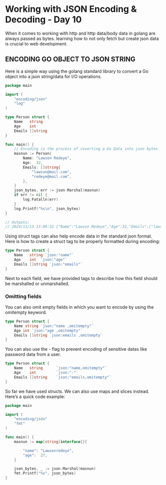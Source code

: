 # Working with JSON Encoding & Decoding - Day 10

When it comes to working with http and http data/body data in golang are always passed as bytes. learning how to not only fetch but create json data is crucial to web development.

## ENCODING GO OBJECT TO JSON STRING
Here is a simple way using the golang standard library to convert a Go object into a json string/data for I/O operations.
```Go
package main

import (
	"encoding/json"
	"log"
)

type Person struct {
	Name   string
	Age    int
	Emails []string
}

func main() {
	// Encoding is the process of coverting a Go Data into json bytes
	masnun := Person{
		Name: "Lawson Redeye",
		Age:  32,
		Emails: []string{
			"lawson@mail.com",
			"redeye@mail.com",
		},
	}
	json_bytes, err := json.Marshal(masnun)
	if err != nil {
		log.Fatalln(err)
	}
	log.Printf("%s\n", json_bytes)
}

// Outputs:
// 2024/11/13 13:09:32 {"Name":"Lawson Redeye","Age":32,"Emails":["lawson@mail.com","redeye@mail.com"]}
```
Using struct tags can also help encode data in the standard json format. Here is how to create a struct tag to be properly formatted during encoding:
```Go
type Person struct {
	Name   string `json:"name"`
	Age    int	`json:"age"`
	Emails []string `json:"emails"`
}
```
Next to each field, we have provided tags to describe how this field should be marshalled or unmarshalled.

### Omitting fields
You can also omit empty fields in which you want to encode by using the omitempty keyword.
```Go
type Person struct {
    Name string `json:"name ,omitempty"`
    Age int `json:"age ,omitempty"`
    Emails []string `json:emails ,omitempty`
}
```

You can also use the - flag to prevent encoding of sensitive datas like password data from a user.
```Go
type Person struct {
	Name   string      `json:"name,omitempty"`
	Age    int         `json:"-"`
	Emails []string    `json:"emails,omitempty"`
}
```

So far we have used structs. We can also use maps and slices instead. Here’s a quick code example:
```Go
package main

import (
	"encoding/json"
	"fmt"
)

func main() {
	masnun := map[string]interface{}{

		"name": "Lawsonredeye",
		"age":  27,
	}

	json_bytes, _ := json.Marshal(masnun)
	fmt.Printf("%s", json_bytes)
}
```

